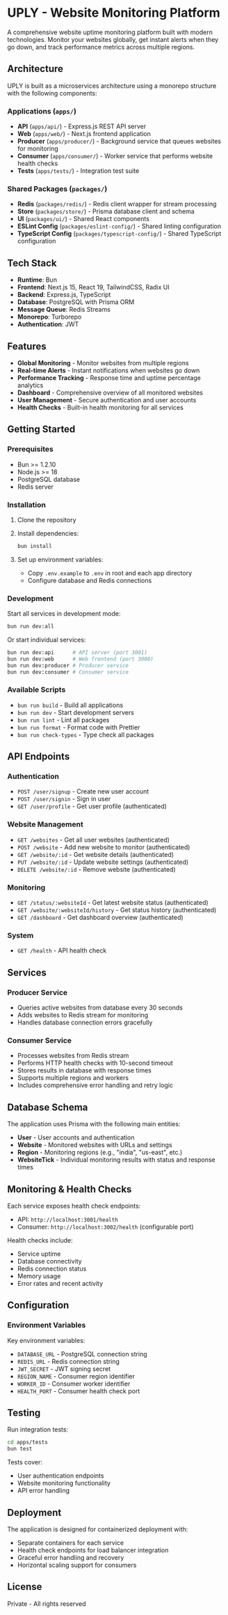 # UPLY - Website Monitoring Platform

A comprehensive website uptime monitoring platform built with modern technologies. Monitor your websites globally, get instant alerts when they go down, and track performance metrics across multiple regions.

## Architecture

UPLY is built as a microservices architecture using a monorepo structure with the following components:

### Applications (`apps/`)

- **API** (`apps/api/`) - Express.js REST API server
- **Web** (`apps/web/`) - Next.js frontend application  
- **Producer** (`apps/producer/`) - Background service that queues websites for monitoring
- **Consumer** (`apps/consumer/`) - Worker service that performs website health checks
- **Tests** (`apps/tests/`) - Integration test suite

### Shared Packages (`packages/`)

- **Redis** (`packages/redis/`) - Redis client wrapper for stream processing
- **Store** (`packages/store/`) - Prisma database client and schema
- **UI** (`packages/ui/`) - Shared React components
- **ESLint Config** (`packages/eslint-config/`) - Shared linting configuration
- **TypeScript Config** (`packages/typescript-config/`) - Shared TypeScript configuration

## Tech Stack

- **Runtime**: Bun
- **Frontend**: Next.js 15, React 19, TailwindCSS, Radix UI
- **Backend**: Express.js, TypeScript
- **Database**: PostgreSQL with Prisma ORM
- **Message Queue**: Redis Streams
- **Monorepo**: Turborepo
- **Authentication**: JWT

## Features

- **Global Monitoring** - Monitor websites from multiple regions
- **Real-time Alerts** - Instant notifications when websites go down
- **Performance Tracking** - Response time and uptime percentage analytics
- **Dashboard** - Comprehensive overview of all monitored websites
- **User Management** - Secure authentication and user accounts
- **Health Checks** - Built-in health monitoring for all services

## Getting Started

### Prerequisites

- Bun >= 1.2.10
- Node.js >= 18
- PostgreSQL database
- Redis server

### Installation

1. Clone the repository
2. Install dependencies:
   ```bash
   bun install
   ```

3. Set up environment variables:
   - Copy `.env.example` to `.env` in root and each app directory
   - Configure database and Redis connections

### Development

Start all services in development mode:
```bash
bun run dev:all
```

Or start individual services:
```bash
bun run dev:api      # API server (port 3001)
bun run dev:web      # Web frontend (port 3000)  
bun run dev:producer # Producer service
bun run dev:consumer # Consumer service
```

### Available Scripts

- `bun run build` - Build all applications
- `bun run dev` - Start development servers
- `bun run lint` - Lint all packages
- `bun run format` - Format code with Prettier
- `bun run check-types` - Type check all packages

## API Endpoints

### Authentication
- `POST /user/signup` - Create new user account
- `POST /user/signin` - Sign in user
- `GET /user/profile` - Get user profile (authenticated)

### Website Management
- `GET /websites` - Get all user websites (authenticated)
- `POST /website` - Add new website to monitor (authenticated)
- `GET /website/:id` - Get website details (authenticated)
- `PUT /website/:id` - Update website settings (authenticated)
- `DELETE /website/:id` - Remove website (authenticated)

### Monitoring
- `GET /status/:websiteId` - Get latest website status (authenticated)
- `GET /website/:websiteId/history` - Get status history (authenticated)
- `GET /dashboard` - Get dashboard overview (authenticated)

### System
- `GET /health` - API health check

## Services

### Producer Service
- Queries active websites from database every 30 seconds
- Adds websites to Redis stream for monitoring
- Handles database connection errors gracefully

### Consumer Service  
- Processes websites from Redis stream
- Performs HTTP health checks with 10-second timeout
- Stores results in database with response times
- Supports multiple regions and workers
- Includes comprehensive error handling and retry logic

## Database Schema

The application uses Prisma with the following main entities:
- **User** - User accounts and authentication
- **Website** - Monitored websites with URLs and settings
- **Region** - Monitoring regions (e.g., "india", "us-east", etc.)
- **WebsiteTick** - Individual monitoring results with status and response times

## Monitoring & Health Checks

Each service exposes health check endpoints:
- API: `http://localhost:3001/health`
- Consumer: `http://localhost:3002/health` (configurable port)

Health checks include:
- Service uptime
- Database connectivity
- Redis connection status
- Memory usage
- Error rates and recent activity

## Configuration

### Environment Variables

Key environment variables:
- `DATABASE_URL` - PostgreSQL connection string
- `REDIS_URL` - Redis connection string  
- `JWT_SECRET` - JWT signing secret
- `REGION_NAME` - Consumer region identifier
- `WORKER_ID` - Consumer worker identifier
- `HEALTH_PORT` - Consumer health check port

## Testing

Run integration tests:
```bash
cd apps/tests
bun test
```

Tests cover:
- User authentication endpoints
- Website monitoring functionality
- API error handling

## Deployment

The application is designed for containerized deployment with:
- Separate containers for each service
- Health check endpoints for load balancer integration
- Graceful error handling and recovery
- Horizontal scaling support for consumers

## License

Private - All rights reserved